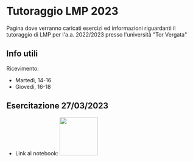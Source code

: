 # Tutoraggio LMP 2023
Pagina dove verranno caricati esercizi ed informazioni riguardanti il tutoraggio di LMP per l'a.a. 2022/2023 presso l'università "Tor Vergata"
## Info utili
Ricevimento:
* Martedì, 14-16
* Giovedì, 16-18
## Esercitazione 27/03/2023
* Link al notebook: [<img src="https://www.swi-prolog.org/icons/swipl.png" height="100">](https://swish.swi-prolog.org/p/[LMP]%201%20-%20Esercizi%20liste.swinb)
